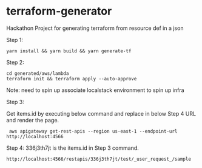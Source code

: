 # terraform-generator
Hackathon Project for generating terraform from resource def in a json

Step 1:
```
yarn install && yarn build && yarn generate-tf
```

Step 2:
```
cd generated/aws/lambda
terraform init && terraform apply --auto-approve
```

Note: need to spin up associate localstack environment to spin up infra

Step 3:

Get items.id by executing below command and replace in below Step 4 URL and render the page.
```
 aws apigateway get-rest-apis --region us-east-1 --endpoint-url http://localhost:4566
```
Step 4:
336j3th7jt is the  items.id in Step 3 command.
```
http://localhost:4566/restapis/336j3th7jt/test/_user_request_/sample
```